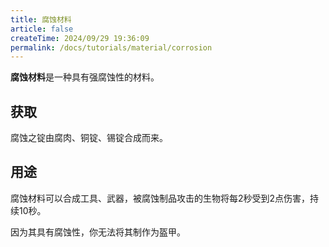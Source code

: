 ```yaml
---
title: 腐蚀材料
article: false
createTime: 2024/09/29 19:36:09
permalink: /docs/tutorials/material/corrosion
---
```

**腐蚀材料**是一种具有强腐蚀性的材料。

## 获取
腐蚀之锭由腐肉、铜锭、锡锭合成而来。

## 用途
腐蚀材料可以合成工具、武器，被腐蚀制品攻击的生物将每2秒受到2点伤害，持续10秒。

因为其具有腐蚀性，你无法将其制作为盔甲。